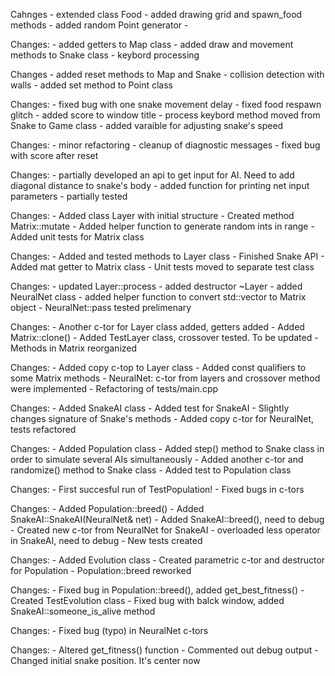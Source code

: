 Cahnges
	- extended class Food
	- added drawing grid and spawn_food methods
	- added random Point generator
	- 

Changes:
	- added getters to Map class
	- added draw and movement methods to Snake class
	- keybord processing

Changes
	- added reset methods to Map and Snake
	- collision detection with walls
	- added set method to Point class

Changes:
	- fixed bug with one snake movement delay
	- fixed food respawn glitch
	- added score to window title
	- process keybord method moved from Snake to Game class
	- added varaible for adjusting snake's speed

Changes:
	- minor refactoring
	- cleanup of diagnostic messages
	- fixed bug with score after reset

Changes:
	- partially developed an api to get input for AI.
	Need to add diagonal distance to snake's body
	- added function for printing net input parameters
	- partially tested

Changes:
	- Added class Layer with initial structure
	- Created method Matrix::mutate
	- Added helper function to generate random ints in range
	- Added unit tests for Matrix class

Changes:
	- Added and tested methods to Layer class
	- Finished Snake API
	- Added mat getter to Matrix class
	- Unit tests moved to separate test class

Changes:
	- updated Layer::process
	- added destructor ~Layer
	- added NeuralNet class
	- added helper function to convert std::vector to Matrix object
	- NeuralNet::pass tested prelimenary

Changes:
	- Another c-tor for Layer class added, getters added
	- Added Matrix::clone()
	- Added TestLayer class, crossover tested. To be updated
	- Methods in Matrix reorganized

Changes:
	- Added copy c-top to Layer class
	- Added const qualifiers to some Matrix methods
	- NeuralNet: c-tor from layers and crossover method were implemented
	- Refactoring of tests/main.cpp

Changes:
	- Added SnakeAI class
	- Added test for SnakeAI
	- Slightly changes signature of Snake's methods
	- Added copy c-tor for NeuralNet, tests refactored

Changes:
	- Added Population class
	- Added step() method to Snake class 
		in order to simulate several AIs simultaneously
	- Added another c-tor and randomize() method to Snake class
	- Added test to Population class

Changes:
	- First succesful run of TestPopulation!
	- Fixed bugs in c-tors

Changes:
	- Added Population::breed()
	- Added SnakeAI::SnakeAI(NeuralNet& net)
	- Added SnakeAI::breed(), need to debug
	- Created new c-tor from NeuralNet for SnakeAI
	- overloaded less operator in SnakeAI, need to debug
	- New tests created

Changes:
	- Added Evolution class
	- Created parametric c-tor and destructor for Population
	- Population::breed reworked

Changes:
	- Fixed bug in Population::breed(), added get_best_fitness()
	- Created TestEvolution class
	- Fixed bug with balck window, added SnakeAI::someone_is_alive method

Changes:
	- Fixed bug (typo) in NeuralNet c-tors

Changes:
	- Altered get_fitness() function
	- Commented out debug output
	- Changed initial snake position. It's center now